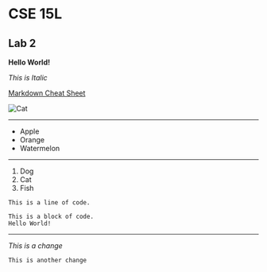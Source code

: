 # CSE 15L
## Lab 2

**Hello World!**

_This is Italic_

[Markdown Cheat Sheet](https://commonmark.org/help/)

![Cat](https://upload.wikimedia.org/wikipedia/commons/4/4d/Cat_November_2010-1a.jpg)

---

* Apple
* Orange
* Watermelon

***

1. Dog
2. Cat
3. Fish

`This is a line of code.`

```
This is a block of code.
Hello World!
```

---

_This is a change_

```
This is another change
```